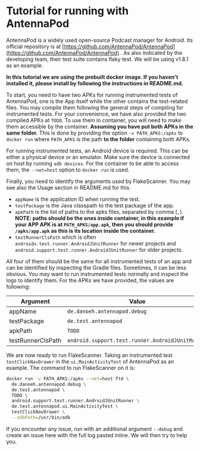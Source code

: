 Tutorial for running with AntennaPod
===

AntennaPod is a widely used open-source Podcast manager for Android. Its official repository is at [https://github.com/AntennaPod/AntennaPod](https://github.com/AntennaPod/AntennaPod) . As also indicated by the developing team, their test suite contains flaky test. We will be using v1.8.1 as an example.

**In this tutorial we are using the prebuilt docker image. If you haven't installed it, please install by following the instructions in README.md.**

To start, you need to have two APKs for running instrumented tests of AntennaPod, one is the App itself while the other contains the test-related files. You may compile them following the general steps of compiling for instrumented tests. For your convenience, we have also provided the two compiled APKs at `TODO`. To use them in container, you will need to make them accessible by the container. **Assuming you have put both APKs in the same folder.** This is done by providing the option `-v PATH_APKS:/apks` to `docker run` where `PATH_APKS` is the path **to the folder** containing both APKs.

For running instrumented tests, an Android device is required. This can be either a physical device or an emulator. Make sure the device is connected on host by running `adb devices`. For the container to be able to access them, the `--net=host` option to `docker run` is used.

Finally, you need to identify the arguments used by FlakeScanner. You may see also the Usage section in README.md for this.

- `appName` is the application ID when running the test.
- `testPackage` is the Java classpath to the test package of the app.
- `apkPath` is the list of paths to the apks files, separated by comma (`,`). **NOTE: paths should be the ones inside container, in this example if your APP APK is at `PATH_APKS/app.apk`, then you should provide `/apks/app.apk` as this is its location inside the container.**
- `testRunnerClsPath` which is often `androidx.test.runner.AndroidJUnitRunner` for newer projects and `android.support.test.runner.AndroidJUnitRunner` for older projects.

All four of them should be the same for all instrumented tests of an app and can be identified by inspecting the Gradle files. Sometimes, it can be less obvious. You may want to run instrumented tests normally and inspect the logs to identify them. For the APKs we have provided, the values are following:

|Argument|Value|
|---|---|
|appName|`de.danoeh.antennapod.debug`|
|testPackage|`de.test.antennapod`|
|apkPath|`TODO`|
|testRunnerClsPath|`android.support.test.runner.AndroidJUnitRunner`|

We are now ready to run FlakeScanner. Taking an instrumented test `testClickNavDrawer` in the `ui.MainActivityTest` of AntennaPod as an example. The command to run FlakeScanner on it is:
```Bash
docker run -v PATH_APKS:/apks --net=host ftd \
  de.danoeh.antennapod.debug \
  de.test.antennapod \
  TODO \
  android.support.test.runner.AndroidJUnitRunner \
  de.test.antennapod.ui.MainActivityTest \
  testClickNavDrawer \
  --adbPath=/usr/bin/adb
```

If you encounter any issue, run with an additional argument `--debug` and create an issue here with the full log pasted inline. We will then try to help you.
